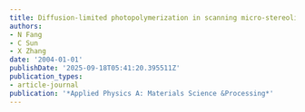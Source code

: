 ```yaml
---
title: Diffusion-limited photopolymerization in scanning micro-stereolithography
authors:
- N Fang
- C Sun
- X Zhang
date: '2004-01-01'
publishDate: '2025-09-18T05:41:20.395511Z'
publication_types:
- article-journal
publication: '*Applied Physics A: Materials Science &Processing*'
---
```

